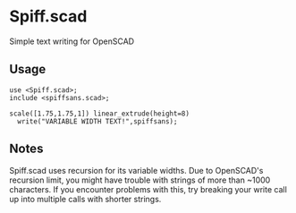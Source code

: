 # Spiff.scad

Simple text writing for OpenSCAD

## Usage

    use <Spiff.scad>;
    include <spiffsans.scad>;

    scale([1.75,1.75,1]) linear_extrude(height=8)
      write("VARIABLE WIDTH TEXT!",spiffsans);

## Notes

  Spiff.scad uses recursion for its variable widths. Due to OpenSCAD's
  recursion limit, you might have trouble with strings of more than
  ~1000 characters. If you encounter problems with this, try breaking your
  write call up into multiple calls with shorter strings.
